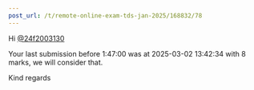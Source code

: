 ```yaml
---
post_url: /t/remote-online-exam-tds-jan-2025/168832/78
---
```

Hi [@24f2003130](/u/24f2003130)

Your last submission before 1:47:00 was at 2025-03-02 13:42:34 with 8 marks, we will consider that.

Kind regards